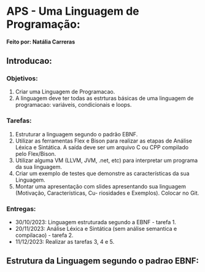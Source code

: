 # APS - Uma Linguagem de Programação:
#### Feito por: Natália Carreras
## Introducao:
### Objetivos:
  1. Criar uma Linguagem de Programacao.
  2. A linguagem deve ter todas as estrturas básicas de uma linguagem de programacao: variáveis, condicionais e loops.

### Tarefas:
  1. Estruturar a linguagem segundo o padrão EBNF.
  2. Utilizar as ferramentas Flex e Bison para realizar as etapas de Análise Léxica e Sintática. A saída
deve ser um arquivo C ou CPP compilado pelo Flex/Bison.
  3. Utilizar alguma VM (LLVM, JVM, .net, etc) para interpretar um programa da sua linguagem.
  4. Criar um exemplo de testes que demonstre as características da sua Linguagem.
  5. Montar uma apresentação com slides apresentando sua linguagem (Motivação, Características, Cu-
riosidades e Exemplos). Colocar no Git.

### Entregas:
  - 30/10/2023: Linguagem estruturada segundo a EBNF - tarefa 1.
  - 20/11/2023: Análise Léxica e Sintática (sem análise semantica e compilacao) - tarefa 2.
  - 11/12/2023: Realizar as tarefas 3, 4 e 5. 
## Estrutura da Linguagem segundo o padrao EBNF:

